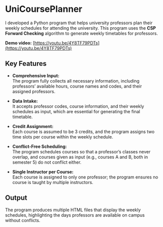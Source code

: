 # UniCoursePlanner

I developed a Python program that helps university professors plan their weekly schedules for attending the university. This program uses the **CSP Forward Checking** algorithm to generate weekly timetables for professors.

**Demo video:** [https://youtu.be/4Y8TF79PDTs](https://youtu.be/4Y8TF79PDTs)

## Key Features

- **Comprehensive Input:**  
    The program fully collects all necessary information, including professors’ available hours, course names and codes, and their assigned professors.
    
- **Data Intake:**  
    It accepts professor codes, course information, and their weekly schedules as input, which are essential for generating the final timetable.
    
- **Credit Assignment:**  
    Each course is assumed to be 3 credits, and the program assigns two time slots per course within the weekly schedule.
    
- **Conflict-Free Scheduling:**  
    The program schedules courses so that a professor’s classes never overlap, and courses given as input (e.g., courses A and B, both in semester 5) do not conflict either.
    
- **Single Instructor per Course:**  
    Each course is assigned to only one professor; the program ensures no course is taught by multiple instructors.
    

## Output

The program produces multiple HTML files that display the weekly schedules, highlighting the days professors are available on campus without conflicts.
